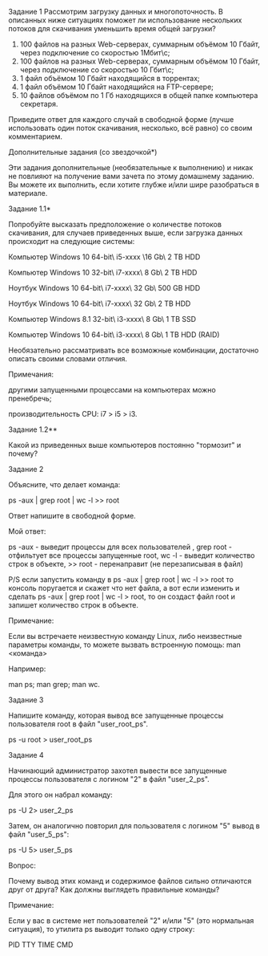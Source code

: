 Задание 1
Рассмотрим загрузку данных и многопоточность. В описанных ниже ситуациях поможет ли использование нескольких потоков для скачивания уменьшить время общей загрузки?

1. 100 файлов на разных Web-серверах, суммарным объёмом 10 Гбайт, через подключение со скоростью 1Мбит\с;
2. 100 файлов на разных Web-серверах, суммарным объёмом 10 Гбайт, через подключение со скоростью 10 Гбит\с;
3. 1 файл объёмом 10 Гбайт находящийся в торрентах;
4. 1 файл объёмом 10 Гбайт находящийся на FTP-сервере;
5. 10 файлов объёмом по 1 Гб находящихся в общей папке компьютера секретаря.

Приведите ответ для каждого случай в свободной форме (лучше использовать один поток скачивания, несколько, всё равно) со своим комментарием.


Дополнительные задания (со звездочкой*)

Эти задания дополнительные (необязательные к выполнению) и никак не повлияют на получение вами зачета по этому домашнему заданию. Вы можете их выполнить, если хотите глубже и/или шире разобраться в материале.

Задание 1.1*

Попробуйте высказать предположение о количестве потоков скачивания, для случаев приведенных выше, если загрузка данных происходит на следующие системы:

Компьютер Windows 10 64-bit\ i5-xxxx \16 Gb\ 2 TB HDD

Компьютер Windows 10 32-bit\ i7-xxxx\ 8 Gb\ 2 TB HDD

Ноутбук Windows 10 64-bit\ i7-xxxx\ 32 Gb\ 500 GB HDD

Ноутбук Windows 10 64-bit\ i7-xxxx\ 32 Gb\ 2 TB HDD

Компьютер Windows 8.1 32-bit\ i3-xxxx\ 8 Gb\ 1 TB SSD

Компьютер Windows 10 64-bit\ i3-xxxx\ 8 Gb\ 1 TB HDD (RAID)

Необязательно рассматривать все возможные комбинации, достаточно описать своими словами отличия.

Примечания:

другими запущенными процессами на компьютерах можно пренебречь;

производительность CPU: i7 > i5 > i3.

Задание 1.2**

Какой из приведенных выше компьютеров постоянно "тормозит" и почему?

Задание 2

Объясните, что делает команда:

ps -aux | grep root | wc -l >> root

Ответ напишите в свободной форме.

Мой ответ:

ps -aux - выведит процессы для всех  пользователей , grep root - отфильтует все процессы запущенные root, wc -l - выведит количество строк в объекте, >> root - перенаправит (не перезаписывая в файл)

P/S  если запустить команду в ps -aux | grep root | wc -l >> root то консоль поругается и скажет что нет файла, а вот если изменить и сделать ps -aux | grep root | wc -l > root, то он создаст файл root и запишет количество строк в объекте.

Примечание:

Если вы встречаете неизвестную команду Linux, либо неизвестные параметры команды, то можете вызвать встроенную помощь: man <команда>

Например:

man ps;
man grep;
man wc.

Задание 3

Напишите команду, которая вывод все запущенные процессы пользователя root в файл "user_root_ps".

ps -u root > user_root_ps




Задание 4

Начинающий администратор захотел вывести все запущенные процессы пользователя с логином "2" в файл "user_2_ps".

Для этого он набрал команду:

ps -U 2> user_2_ps

Затем, он аналогично повторил для пользователя с логином "5" вывод в файл "user_5_ps":

ps -U 5> user_5_ps

Вопрос:

Почему вывод этих команд и содержимое файлов сильно отличаются друг от друга? Как должны выглядеть правильные команды?

Примечание:

Если у вас в системе нет пользователей "2" и/или "5" (это нормальная ситуация), то утилита ps выводит только одну строку:

PID TTY TIME CMD